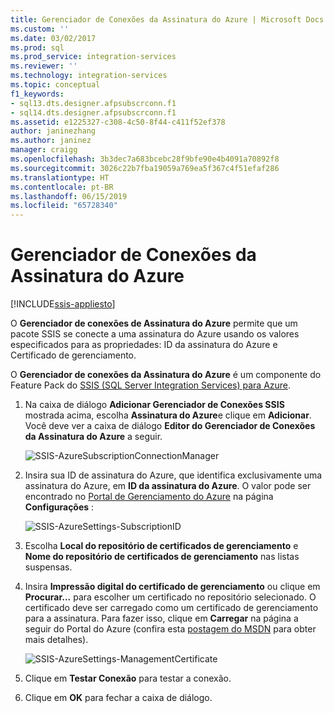 ```yaml
---
title: Gerenciador de Conexões da Assinatura do Azure | Microsoft Docs
ms.custom: ''
ms.date: 03/02/2017
ms.prod: sql
ms.prod_service: integration-services
ms.reviewer: ''
ms.technology: integration-services
ms.topic: conceptual
f1_keywords:
- sql13.dts.designer.afpsubscrconn.f1
- sql14.dts.designer.afpsubscrconn.f1
ms.assetid: e1225327-c308-4c50-8f44-c411f52ef378
author: janinezhang
ms.author: janinez
manager: craigg
ms.openlocfilehash: 3b3dec7a683bcebc28f9bfe90e4b4091a70892f8
ms.sourcegitcommit: 3026c22b7fba19059a769ea5f367c4f51efaf286
ms.translationtype: HT
ms.contentlocale: pt-BR
ms.lasthandoff: 06/15/2019
ms.locfileid: "65728340"
---
```

# <a name="azure-subscription-connection-manager"></a>Gerenciador de Conexões da Assinatura do Azure

[!INCLUDE[ssis-appliesto](../../includes/ssis-appliesto-ssvrpluslinux-asdb-asdw-xxx.md)]


  O **Gerenciador de conexões de Assinatura do Azure** permite que um pacote SSIS se conecte a uma assinatura do Azure usando os valores especificados para as propriedades: ID da assinatura do Azure e Certificado de gerenciamento.  
  
 O **Gerenciador de conexões da Assinatura do Azure** é um componente do Feature Pack do [SSIS (SQL Server Integration Services) para Azure](../../integration-services/azure-feature-pack-for-integration-services-ssis.md).
  
1.  Na caixa de diálogo **Adicionar Gerenciador de Conexões SSIS** mostrada acima, escolha **Assinatura do Azure**e clique em **Adicionar**.  Você deve ver a caixa de diálogo **Editor do Gerenciador de Conexões da Assinatura do Azure** a seguir.  
  
    ![SSIS-AzureSubscriptionConnectionManager](../../integration-services/connection-manager/media/ssis-azuresubscriptionconnectionmanager.png)
  
2.  Insira sua ID de assinatura do Azure, que identifica exclusivamente uma assinatura do Azure, em **ID da assinatura do Azure**.  O valor pode ser encontrado no [Portal de Gerenciamento do Azure](https://manage.windowsazure.com) na página **Configurações** :  
  
    ![SSIS-AzureSettings-SubscriptionID](../../integration-services/connection-manager/media/ssis-azuresettings-subscriptionid.png "SSIS-AzureSettings-SubscriptionID")  
  
3.  Escolha **Local do repositório de certificados de gerenciamento** e **Nome do repositório de certificados de gerenciamento** nas listas suspensas.  
  
4.  Insira **Impressão digital do certificado de gerenciamento** ou clique em **Procurar...** para escolher um certificado no repositório selecionado. O certificado deve ser carregado como um certificado de gerenciamento para a assinatura. Para fazer isso, clique em **Carregar** na página a seguir do Portal do Azure (confira esta [postagem do MSDN](https://msdn.microsoft.com/library/azure/gg551722.aspx) para obter mais detalhes).  
  
     ![SSIS-AzureSettings-ManagementCertificate](../../integration-services/connection-manager/media/ssis-azuresettings-managementcertificate.png "SSIS-AzureSettings-ManagementCertificate")  
  
5.  Clique em **Testar Conexão** para testar a conexão.  
  
6.  Clique em **OK** para fechar a caixa de diálogo.  
  
  
